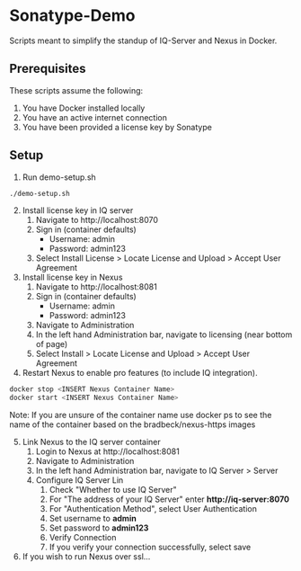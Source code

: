 # Sonatype-Demo
Scripts meant to simplify the standup of IQ-Server and Nexus in Docker.

## Prerequisites
These scripts assume the following:
1. You have Docker installed locally
2. You have an active internet connection
3. You have been provided a license key by Sonatype

## Setup
1. Run demo-setup.sh
```bash
./demo-setup.sh
```
2. Install license key in IQ server
    1. Navigate to http://localhost:8070
    2. Sign in (container defaults)
        * Username: admin
        * Password: admin123
    3. Select Install License > Locate License and Upload > Accept User Agreement   
3. Install license key in Nexus 
    1. Navigate to http://localhost:8081
    2. Sign in (container defaults)
       * Username: admin
       * Password: admin123
    3. Navigate to Administration 
    4. In the left hand Administration bar, navigate to licensing (near bottom of page)
    5. Select Install > Locate License and Upload > Accept User Agreement  
4. Restart Nexus to enable pro features (to include IQ integration). 
```bash
docker stop <INSERT Nexus Container Name>
docker start <INSERT Nexus Container Name>
```
Note: If you are unsure of the container name use docker ps to see the name of the 
container based on the bradbeck/nexus-https images

5. Link Nexus to the IQ server container
    1. Login to Nexus at http://localhost:8081
    2. Navigate to Administration 
    3. In the left hand Administration bar, navigate to IQ Server > Server
    4. Configure IQ Server Lin
        1. Check "Whether to use IQ Server"
        2. For "The address of your IQ Server" enter **http://iq-server:8070**
        3. For "Authentication Method", select User Authentication
        4. Set username to **admin**
        5. Set password to **admin123**
        6. Verify Connection
        7. If you verify your connection successfully, select save
6. If you wish to run Nexus over ssl...
